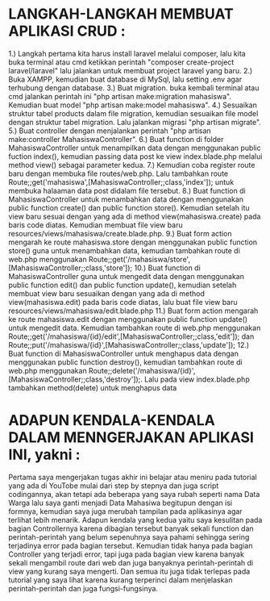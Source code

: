 # LANGKAH-LANGKAH MEMBUAT APLIKASI CRUD :
1.) Langkah pertama kita harus install laravel melalui composer, lalu kita buka terminal atau cmd ketikkan perintah "composer create-project laravel/laravel" lalu jalankan untuk membuat project laravel yang baru.
2.) Buka XAMPP, kemudian buat database di MySql, lalu setting .env agar terhubung dengan database.
3.) Buat migration. buka kembali terminal atau cmd jalankan perintah ini "php artisan make:migration mahasiswa". Kemudian buat model "php artisan make:model mahasiswa".
4.) Sesuaikan struktur tabel products dalam file migration, kemudian sesuaikan file model dengan struktur tabel migration. Lalu jalankan migrasi "php artisan migrate".
5.) Buat controller dengan menjalankan perintah "php artisan make:controller MahasiswaController".
6.) Buat function di folder MahasiswaController untuk menampilkan data dengan menggunakan public fuction index(), kemudian passing data post ke view index.blade.php melalui method view() sebagai parameter kedua.
7.) Kemudian coba register route baru dengan membuka file routes/web.php. Lalu tambahkan route Route;;get('mahasiswa',[MahasiswaController;;class,'index']); untuk membuka halaaman data post didalam file tersebut.
8.) Buat function di MahasiswaController untuk menambahkan data dengan menggunakan public function create() dan public function store(). Kemudian setelah itu view baru sesuai dengan yang ada di method view(mahasiswa.create) pada baris code diatas. Kemudian membuat file view baru resources/views/mahasiswa/create.blade.php.
9.) Buat form action mengarah ke route mahasiswa.store dengan menggunakan public function store() guna untuk menambahkan data, kemudian tambahkan route di web.php menggunakan Route;;get('/mahasiswa/store',[MahasiswaController;;class,'store']);
10.) Buat function di MahasiswaController guna untuk mengedit data dengan menggunakan public function edit() dan public function update(), kemudian setelah membuat view baru sesuaikan dengan yang ada di method view(mahasiswa.edit) pada baris code diatas, lalu buat file view baru resources/views/mahasiswa/edit.blade.php
11.) Buat form action mengarah ke route mahasiswa.edit dengan menggunakan public function update() untuk mengedit data. Kemudian tambahkan route di web.php menggunakan Route;;get('/mahasiswa/{id}/edit',[MahasiswaController;;class,'edit']); dan Route;;put('/mahasiswa/{id}',[MahasiswaController;;class,'update']);
12.) Buat function di MahasiswaController untuk menghapus data dengan menggunakan public function destroy(), kemudian tambahkan route di web.php menggunakan Route;;delete('/mahasiswa/{id}',[MahasiswaController;;class,'destroy']);. Lalu pada view index.blade.php tambahkan method(delete) untuk menghapus data

# ADAPUN KENDALA-KENDALA DALAM MENNGERJAKAN APLIKASI INI, yakni :
Pertama saya mengerjakan tugas akhir ini belajar atau meniru pada tutorial yang ada di YouTobe mulai dari step by stepnya dan juga script codingannya, akan tetapi ada beberapa yang saya rubah seperti nama Data Warga lalu saya ganti menjadi Data Mahasiwa begitupun dengan isi formnya, kemudian saya juga merubah tampilan pada aplikasinya agar terlihat lebih menarik. Adapun kendala yang kedua yaitu saya kesulitan pada bagian Controllernya karena dibagian tersebut banyak sekali function dan perintah-perintah yang belum sepenuhnya saya pahami sehingga sering terjadinya error pada bagian tersebut. Kemudian tidak hanya pada bagian Controller yang terjadi error, tapi juga pada bagian view karena banyak sekali mengambil route dari web dan juga banyaknya perintah-perintah di view yang kurang saya mengerti. Dan semua itu juga tidak terlepas pada tutorial yang saya lihat karena kurang terperinci dalam menjelaskan perintah-perintah dan juga fungsi-fungsinya.

